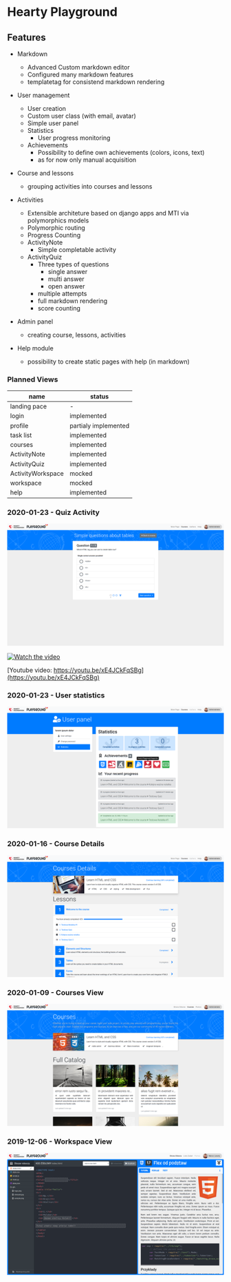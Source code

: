 # Hearty Playground #

## Features ##

- Markdown
  - Advanced Custom markdown editor 
  - Configured many markdown features
  - templatetag for consistend markdown rendering
  
- User management
  - User creation
  - Custom user class (with email, avatar)
  - Simple user panel
  - Statistics
    - User progress monitoring
  - Achievements
    - Possibility to define own achievements (colors, icons, text)
    - as for now only manual acquisition
- Course and lessons
  - grouping activities into courses and lessons
- Activities
  - Extensible architeture based on django apps and MTI via polymorphics models
  - Polymorphic routing
  - Progress Counting
  - ActivityNote
    - Simple completable activity
  - ActivityQuiz
    - Three types of questions
      - single answer
      - multi answer
      - open answer
    - multiple attempts
    - full markdown rendering
    - score counting
    
- Admin panel
  - creating course, lessons, activities
  
- Help module
  - possibility to create static pages with help (in markdown)
  
 

### Planned Views ###

| name         | status |
|--------------|--------|
| landing pace | - |
| login        | implemented |
| profile      | partialy implemented |
| task list    | implemented |
| courses      | implemented |
| ActivityNote | implemented |
| ActivityQuiz | implemented |
| ActivityWorkspace | mocked |
| workspace    | mocked |
| help         | implemented |

### 2020-01-23 - Quiz Activity ###
![](mockup/Screenshot_2020-01-23_11-52-02.png)


[![Watch the video](https://img.youtube.com/vi/xE4JCkFqSBg/0.jpg)](https://youtu.be/xE4JCkFqSBg)

[Youtube video: https://youtu.be/xE4JCkFqSBg](https://youtu.be/xE4JCkFqSBg)

### 2020-01-23 - User statistics ###
![](mockup/Screenshot_2020-01-23_03-59-36.png)

### 2020-01-16 - Course Details ###
![](mockup/Screenshot_2020-01-16_01-18-17.png)

### 2020-01-09 - Courses View ###
![](mockup/Screenshot_2020-01-09_04-46-00.png)

### 2019-12-06 - Workspace View ###
![](mockup/Screenshot_2019-12-06_03-17-13.png)

